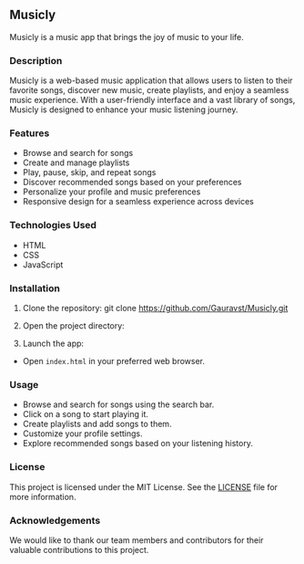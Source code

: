 ## Musicly

Musicly is a music app that brings the joy of music to your life.

### Description

Musicly is a web-based music application that allows users to listen to their favorite songs, discover new music, create playlists, and enjoy a seamless music experience. With a user-friendly interface and a vast library of songs, Musicly is designed to enhance your music listening journey.

### Features

- Browse and search for songs
- Create and manage playlists
- Play, pause, skip, and repeat songs
- Discover recommended songs based on your preferences
- Personalize your profile and music preferences
- Responsive design for a seamless experience across devices

### Technologies Used

- HTML
- CSS
- JavaScript

### Installation

1. Clone the repository:
git clone https://github.com/Gauravst/Musicly.git

2. Open the project directory:


3. Launch the app:

- Open `index.html` in your preferred web browser.

### Usage

- Browse and search for songs using the search bar.
- Click on a song to start playing it.
- Create playlists and add songs to them.
- Customize your profile settings.
- Explore recommended songs based on your listening history.

<!-- ### Credits -->

<!-- - [Open-source music API](https://example-music-api.com) - Provides access to a vast music library.
- [Icons8](https://icons8.com) - Icons used in the app. -->

### License

This project is licensed under the MIT License. See the [LICENSE](LICENSE) file for more information.

### Acknowledgements

We would like to thank our team members and contributors for their valuable contributions to this project.
